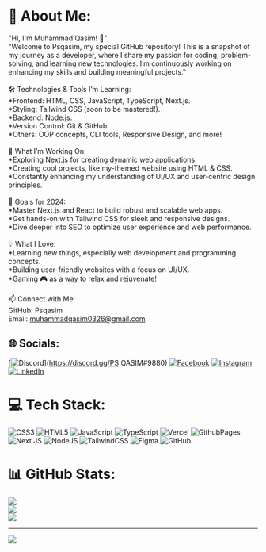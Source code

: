 # 💫 About Me:
"Hi, I'm Muhammad Qasim! 👋"<br>"Welcome to Psqasim, my special GitHub repository! This is a snapshot of my journey as a developer, where I share my passion for coding, problem-solving, and learning new technologies. I’m continuously working on enhancing my skills and building meaningful projects."<br><br>🛠 Technologies & Tools I’m Learning:<br>*Frontend: HTML, CSS, JavaScript, TypeScript, Next.js.<br>*Styling: Tailwind CSS (soon to be mastered!).<br>*Backend: Node.js.<br>*Version Control: Git & GitHub.<br>*Others: OOP concepts, CLI tools, Responsive Design, and more!<br><br>🔭 What I’m Working On:<br>*Exploring Next.js for creating dynamic web applications.<br>*Creating cool projects, like my-themed website using HTML & CSS.<br>*Constantly enhancing my understanding of UI/UX and user-centric design principles.<br><br>🎯 Goals for 2024:<br>*Master Next.js and React to build robust and scalable web apps.<br>*Get hands-on with Tailwind CSS for sleek and responsive designs.<br>*Dive deeper into SEO to optimize user experience and web performance.<br><br>💡 What I Love:<br>*Learning new things, especially web development and programming concepts.<br>*Building user-friendly websites with a focus on UI/UX.<br>*Gaming 🎮 as a way to relax and rejuvenate!<br><br>📫 Connect with Me:<br>GitHub: Psqasim<br>Email: muhammadqasim0326@gmail.com<br>


## 🌐 Socials:
[![Discord](https://img.shields.io/badge/Discord-%237289DA.svg?logo=discord&logoColor=white)](https://discord.gg/PS QASIM#9880) [![Facebook](https://img.shields.io/badge/Facebook-%231877F2.svg?logo=Facebook&logoColor=white)](https://facebook.com/https://www.facebook.com/profile.php?id=100050497652704) [![Instagram](https://img.shields.io/badge/Instagram-%23E4405F.svg?logo=Instagram&logoColor=white)](https://instagram.com/https://www.instagram.com/ps_qasim/profilecard) [![LinkedIn](https://img.shields.io/badge/LinkedIn-%230077B5.svg?logo=linkedin&logoColor=white)](https://linkedin.com/in/https://tr.ee/7-q0Txn4fm) 

# 💻 Tech Stack:
![CSS3](https://img.shields.io/badge/css3-%231572B6.svg?style=for-the-badge&logo=css3&logoColor=white) ![HTML5](https://img.shields.io/badge/html5-%23E34F26.svg?style=for-the-badge&logo=html5&logoColor=white) ![JavaScript](https://img.shields.io/badge/javascript-%23323330.svg?style=for-the-badge&logo=javascript&logoColor=%23F7DF1E) ![TypeScript](https://img.shields.io/badge/typescript-%23007ACC.svg?style=for-the-badge&logo=typescript&logoColor=white) ![Vercel](https://img.shields.io/badge/vercel-%23000000.svg?style=for-the-badge&logo=vercel&logoColor=white) ![GithubPages](https://img.shields.io/badge/github%20pages-121013?style=for-the-badge&logo=github&logoColor=white) ![Next JS](https://img.shields.io/badge/Next-black?style=for-the-badge&logo=next.js&logoColor=white) ![NodeJS](https://img.shields.io/badge/node.js-6DA55F?style=for-the-badge&logo=node.js&logoColor=white) ![TailwindCSS](https://img.shields.io/badge/tailwindcss-%2338B2AC.svg?style=for-the-badge&logo=tailwind-css&logoColor=white) ![Figma](https://img.shields.io/badge/figma-%23F24E1E.svg?style=for-the-badge&logo=figma&logoColor=white) ![GitHub](https://img.shields.io/badge/github-%23121011.svg?style=for-the-badge&logo=github&logoColor=white)
# 📊 GitHub Stats:
![](https://github-readme-stats.vercel.app/api?username=Psqasim&theme=radical&hide_border=false&include_all_commits=false&count_private=false)<br/>
![](https://github-readme-streak-stats.herokuapp.com/?user=Psqasim&theme=radical&hide_border=false)<br/>
![](https://github-readme-stats.vercel.app/api/top-langs/?username=Psqasim&theme=radical&hide_border=false&include_all_commits=false&count_private=false&layout=compact)

---
[![](https://visitcount.itsvg.in/api?id=Psqasim&icon=6&color=12)](https://visitcount.itsvg.in)

<!-- Proudly created with GPRM ( https://gprm.itsvg.in ) -->
